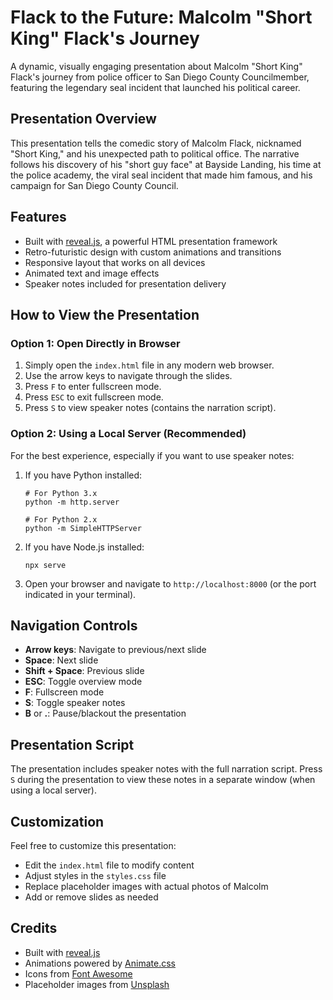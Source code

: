 # Flack to the Future: Malcolm "Short King" Flack's Journey

A dynamic, visually engaging presentation about Malcolm "Short King" Flack's journey from police officer to San Diego County Councilmember, featuring the legendary seal incident that launched his political career.

## Presentation Overview

This presentation tells the comedic story of Malcolm Flack, nicknamed "Short King," and his unexpected path to political office. The narrative follows his discovery of his "short guy face" at Bayside Landing, his time at the police academy, the viral seal incident that made him famous, and his campaign for San Diego County Council.

## Features

- Built with [reveal.js](https://revealjs.com/), a powerful HTML presentation framework
- Retro-futuristic design with custom animations and transitions
- Responsive layout that works on all devices
- Animated text and image effects
- Speaker notes included for presentation delivery

## How to View the Presentation

### Option 1: Open Directly in Browser

1. Simply open the `index.html` file in any modern web browser.
2. Use the arrow keys to navigate through the slides.
3. Press `F` to enter fullscreen mode.
4. Press `ESC` to exit fullscreen mode.
5. Press `S` to view speaker notes (contains the narration script).

### Option 2: Using a Local Server (Recommended)

For the best experience, especially if you want to use speaker notes:

1. If you have Python installed:
   ```
   # For Python 3.x
   python -m http.server
   
   # For Python 2.x
   python -m SimpleHTTPServer
   ```

2. If you have Node.js installed:
   ```
   npx serve
   ```

3. Open your browser and navigate to `http://localhost:8000` (or the port indicated in your terminal).

## Navigation Controls

- **Arrow keys**: Navigate to previous/next slide
- **Space**: Next slide
- **Shift + Space**: Previous slide
- **ESC**: Toggle overview mode
- **F**: Fullscreen mode
- **S**: Toggle speaker notes
- **B** or **.**: Pause/blackout the presentation

## Presentation Script

The presentation includes speaker notes with the full narration script. Press `S` during the presentation to view these notes in a separate window (when using a local server).

## Customization

Feel free to customize this presentation:

- Edit the `index.html` file to modify content
- Adjust styles in the `styles.css` file
- Replace placeholder images with actual photos of Malcolm
- Add or remove slides as needed

## Credits

- Built with [reveal.js](https://revealjs.com/)
- Animations powered by [Animate.css](https://animate.style/)
- Icons from [Font Awesome](https://fontawesome.com/)
- Placeholder images from [Unsplash](https://unsplash.com/)